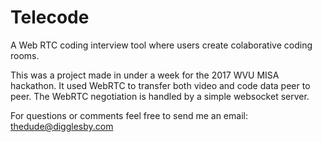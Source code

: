 # Telecode
A Web RTC coding interview tool where users create colaborative coding rooms.

This was a project made in under a week for the 2017 WVU MISA hackathon. It used WebRTC to transfer both video and code data peer to peer. The WebRTC negotiation is handled by a simple websocket server.

For questions or comments feel free to send me an email:
thedude@digglesby.com
